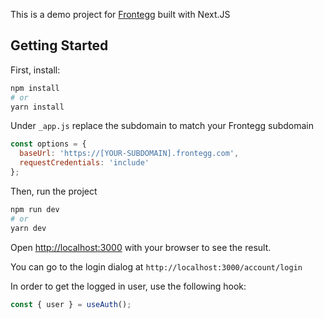 This is a demo project for [Frontegg](https://frontegg.com) built with Next.JS

## Getting Started

First, install:

```bash
npm install
# or
yarn install
```

Under `_app.js` replace the subdomain to match your Frontegg subdomain

```javascript
const options = {
  baseUrl: 'https://[YOUR-SUBDOMAIN].frontegg.com',
  requestCredentials: 'include'
};
```

Then, run the project

```bash
npm run dev
# or
yarn dev
```

Open [http://localhost:3000](http://localhost:3000) with your browser to see the result.

You can go to the login dialog at `http://localhost:3000/account/login`

In order to get the logged in user, use the following hook:

```javascript
const { user } = useAuth();
```
